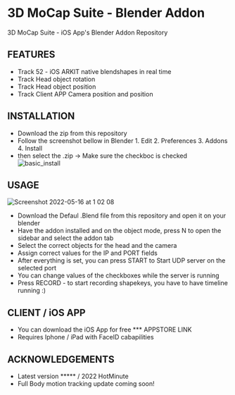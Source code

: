 # 3D MoCap Suite - Blender Addon
3D MoCap Suite - iOS App's Blender Addon Repository

## FEATURES

* Track 52 - iOS ARKIT native blendshapes in real time
* Track Head object rotation 
* Track Head object position
* Track Client APP Camera position and position

## INSTALLATION

* Download the zip from this repository
* Follow the screenshot bellow in Blender 1. Edit 2. Preferences 3. Addons 4. Install 
* then select the .zip -> Make sure the checkboc is checked
![basic_install](https://user-images.githubusercontent.com/31888418/168494888-5729e649-5470-430f-a990-cf2a811f055c.png)

## USAGE
 
![Screenshot 2022-05-16 at 1 02 08](https://user-images.githubusercontent.com/31888418/168495701-77147539-ee65-4f47-b8c5-f69bba1c39b3.png)

* Download the Defaul .Blend file from this repository and open it on your blender
* Have the addon installed and on the object mode, press N to open the sidebar and select the addon tab
* Select the correct objects for the head and the camera 
* Assign correct values for the IP and PORT fields
* After everything is set, you can press START to Start UDP server on the selected port
* You can change values of the checkboxes while the server is running
* Press RECORD - to start recording shapekeys, you have to have timeline running :)

## CLIENT / iOS APP

* You can download the iOS App for free *** APPSTORE LINK
* Requires Iphone / iPad with FaceID cabapilities 

## ACKNOWLEDGEMENTS

* Latest version ***** / 2022 HotMinute
* Full Body motion tracking update coming soon!
